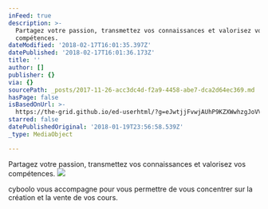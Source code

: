 ```yaml
---
inFeed: true
description: >-
  Partagez votre passion, transmettez vos connaissances et valorisez vos
  compétences.
dateModified: '2018-02-17T16:01:35.397Z'
datePublished: '2018-02-17T16:01:36.173Z'
title: ''
author: []
publisher: {}
via: {}
sourcePath: _posts/2017-11-26-acc3dc4d-f2a9-4458-abe7-dca2d64ec369.md
hasPage: false
isBasedOnUrl: >-
  https://the-grid.github.io/ed-userhtml/?g=eJwtjjFvwjAUhP9KZXWwhzgJoVVaYwZohixVVZA6IIQe9oMEBceKH6VR1f_etGS87053Nwumqz3dUe9RM8Ivik_wCTfK5tfa2fYq7wcZvN5s1QiW7-XqbfdRLFblutiVL5rlMD1kkOVRiilE08zmESQZRuljYpN8sn8y8MAUP1ycobp1XHxbbVtzOaMjFbSVpkMgLBr8I5yND4QKMnRGs4rIh-c4Nk09-PL_kDQVUNzIU2BDDELvjE6VlUeksScs-jUcX-GMnFUIlolNspXgPTq7rOrG8iDUj-BCzeLb4vwX3jJcoA
starred: false
datePublishedOriginal: '2018-01-19T23:56:58.539Z'
_type: MediaObject

---
```

Partagez votre passion, transmettez vos connaissances et valorisez vos compétences.
![](https://the-grid-user-content.s3-us-west-2.amazonaws.com/2a6a66e8-58a6-49f6-b4b8-c55d996a7a94.png)

cyboolo vous accompagne pour vous permettre de vous concentrer sur la création et la vente de vos cours.